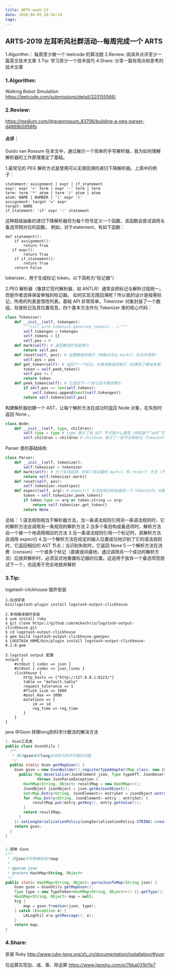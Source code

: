 ```yaml
---
title: ARTS-week-13
date: 2020-04-05 20:34:14
tags:
---
```


## ARTS-2019 左耳听风社群活动--每周完成一个 ARTS
1.Algorithm： 每周至少做一个 leetcode 的算法题
2.Review: 阅读并点评至少一篇英文技术文章
3.Tip: 学习至少一个技术技巧
4.Share: 分享一篇有观点和思考的技术文章

### 1.Algorithm:

Walking Robot Simulation https://leetcode.com/submissions/detail/320155566/

### 2.Review:

https://medium.com/@gvanrossum_83706/building-a-peg-parser-d4869b5958fb

#### 点评：

Guido van Rossum 在本文中，通过展示一个简单的手写解析器，我为如何理解解析器的工作原理奠定了基础。

1.最常见的 PEG 解析方式是使用可以无限回溯的递归下降解析器。上周中的例子：

``` shell
statement: assignment | expr | if_statement
expr: expr '+' term | expr '-' term | term
term: term '*' atom | term '/' atom | atom
atom: NAME | NUMBER | '(' expr ')'
assignment: target '=' expr
target: NAME
if_statement: 'if' expr ':' statement
``` 

这种超级抽象的递归下降解析器将为每个符号定义一个函数，该函数会尝试调用与备选项相对应的函数。
例如，对于statement，有如下函数：

``` shell
def statement():
    if assignment():
        return True
   if expr():
        return True
    if if_statement():
        return True
    return False
```

 tokenizer，用于生成标记 token。以下简称为“标记器”）

2.PEG 解析器（像其它现代解析器，如 ANTLR）通常会把标记与解析过程统一。但是作者选择保留单独的标记器。
如何实现无限回溯呢？所以我的设计是按需标记，所用的列表是惰性列表。基础 API 非常简单。Tokenizer 对象封装了一个数组，存放标记及其位置信息。四个基本方法作为 Tokenizer 类的核心代码：

``` python
class Tokenizer:
    def __init__(self, tokengen):
        """Call with tokenize.generate_tokens(...)."""
        self.tokengen = tokengen
        self.tokens = []
        self.pos = 0
    def mark(self): # 返回数组的当前索引
        return self.pos
    def reset(self, pos): # 设置数组的索引（参数必须从 mark() 方法中得到）
        self.pos = pos
    def get_token(self): # 返回下一个标记，并推进数组的索引（如果到了数组末尾，则从源码中读取另一个标记）
        token = self.peek_token()
        self.pos += 1
        return token
    def peek_token(self): # 它返回下一个标记且不推进索引
        if self.pos == len(self.tokens):
            self.tokens.append(next(self.tokengen))
        return self.tokens[self.pos]
```

构建解析器创建一个 AST，让每个解析方法在成功时返回 Node 对象，在失败时返回 None 。

``` python
class Node:
    def __init__(self, type, children):
        self.type = type # type 表示了该 AST 节点是什么类型（例如是个“add”节点或者“if”节点）
        self.children = children # children 表示了一些节点和标记（TokenInfo 类的实例）
```

Parser 类的基础结构

``` python
class Parser:
    def __init__(self, tokenizer):
        self.tokenizer = tokenizer
    def mark(self): # 为了支持回溯，封装了标记器的 mark() 和 reset() 方法（不改变 API）
        return self.tokenizer.mark()
    def reset(self, pos):
        self.tokenizer.reset(pos)
    def expect(self, arg): # expect() 方法在成功时会返回一个 TokenInfo 对象，在失败时返回 None
        token = self.tokenizer.peek_token()
        if token.type == arg or token.string == arg:
            return self.tokenizer.get_token()
        return None
```

总结：
1.语法规则相当于解析器方法，当一条语法规则引用另一条语法规则时，它的解析方法会调用另一条规则的解析方法
2.当多个条目构成备选项时，解析方法会一个接一个地调用相应的方法
3.当一条语法规则引用一个标记时，其解析方法会调用 expect()
4.当一个解析方法在给定的输入位置成功地识别了它的语法规则时，它返回相应的 AST 节点；当识别失败时，它返回 None
5.一个解析方法在消费（consum）一个或多个标记（直接或间接地，通过调用另一个成功的解析方法）后放弃解析时，必须显式地重置标记器的位置。这适用于放弃一个备选项而尝试下一个，也适用于完全地放弃解析

### 3.Tip:

logstash-clickhouse 插件安装

``` shell
1.在线安装
bin/logstash-plugin install logstash-output-clickhouse

2.本地编译插件安装
$ yum install ruby
$ git clone https://github.com/mikechris/logstash-output-clickhouse.git
$ cd logstash-output-clickhouse
$ gem build logstash-output-clickhouse.gemspec
$ LOGSTASH_HOME/bin/plugin install logstash-output-clickhouse-0.1.0.gem

3.logstash output 配置
output {
    #stdout { codec => json }
    #stdout { codec => json_lines }
    clickhouse {
        http_hosts => ["http://127.0.0.1:8123/"]
        table => "default.table"
        request_tolerance => 1
        #flush_size => 1000
        #pool_max => 1000
        mutations => {
            id => id
            reg_time => reg_time
        }
    }
}
```

java 中Gson 转换long到科学计数法的解决方法

``` java
1. Gson工具类
public class GsonUtils {
  /**
   * 解决gson解析long自动转为科学计数的问题
   */
  public static Gson getMapGson() {
    Gson gson = new GsonBuilder().registerTypeAdapter(Map.class, new JsonDeserializer<Map>() {
      public Map deserialize(JsonElement json, Type typeOfT, JsonDeserializationContext context)
              throws JsonParseException {
        HashMap<String, Object> resultMap = new HashMap<>();
        JsonObject jsonObject = json.getAsJsonObject();
        Set<Map.Entry<String, JsonElement>> entrySet = jsonObject.entrySet();
        for (Map.Entry<String, JsonElement> entry : entrySet) {
            resultMap.put(entry.getKey(), entry.getValue());
        }
        return resultMap;
      }
    }).setLongSerializationPolicy(LongSerializationPolicy.STRING).create();
    return gson;
  }
}


2.调用 Gson
/**
 * 把json字符串解析成为map
 *
 * @param json
 * @return HashMap<String, Object>
 */
public static HashMap<String, Object> parseJsonToMap(String json) {
    Gson gson = GsonUtils.getMapGson();
    Type type = new TypeToken<HashMap<String, Object>>() {}.getType();
    HashMap<String, Object> map = null;
    try {
        map = gson.fromJson(json, type);
    } catch (Exception e) {
        LKLogUtil.e(e.getMessage(), e);
    }
    return map;
}

```

### 4.Share:

安装 Ruby
http://www.ruby-lang.org/zh_cn/documentation/installation/#yum

位运算实现加、减、乘、除运算
https://www.jianshu.com/p/7bba031b11e7